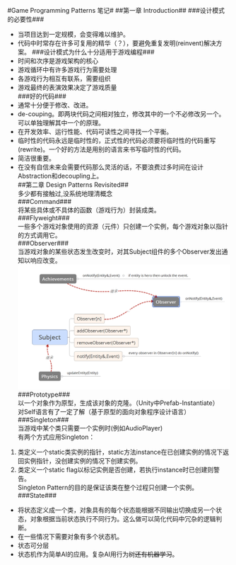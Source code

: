 #Game Programming Patterns 笔记# 
##第一章 Introduction##
###设计模式的必要性### 
+ 当项目达到一定规模，会变得难以维护。 
+ 代码中时常存在许多可复用的精华（？），要避免重复发明(reinvent)解决方案。 
###设计模式为什么十分适用于游戏编程###  
+ 时间和次序是游戏架构的核心  
+ 游戏循环中有许多游戏行为需要处理  
+ 各游戏行为相互有联系，需要组织  
+ 游戏最终的表演效果决定了游戏质量  
###好的代码###  
+ 通常十分便于修改、改进。 
+ de-couping。即两块代码之间相对独立，修改其中的一个不必修改另一个。可以单独理解其中一个的原理。  
+ 在开发效率、运行性能、代码可读性之间寻找一个平衡。  
+ 临时性的代码永远是临时性的，正式性的代码必须要将临时性的代码重写(rewrite)。一个好的方法是用别的语言来书写临时性的代码。  
+ 简洁很重要。  
+ 在没有自信未来会需要代码那么灵活的话，不要浪费过多时间在设计Abstraction和decoupling上。  
##第二章 Design Patterns Revisited##  
多少都有接触过,没系统地理清概念  
###Command###  
将某些具体或不具体的函数（游戏行为）封装成类。  
###Flyweight###  
一些多个游戏对象使用的资源（元件）只创建一个实例，每个游戏对象以指针的方式调用它。  
###Observer###  
当游戏对象的某些状态发生改变时，对其Subject组件的多个Observer发出通知以响应改变。    
![ObserverImage](image\Observer_Achievement.png)  
###Prototype###  
以一个对象作为原型，生成该对象的克隆。（Unity中Prefab-Instantiate）    
对Self语言有了一定了解（基于原型的面向对象程序设计语言）  
###Singleton###  
当游戏中某个类只需要一个实例时(例如AudioPlayer)  
有两个方式应用Singleton：  
1. 类定义一个static类实例的指针，static方法instance在已创建实例的情况下返回实例指针，没创建实例的情况下创建实例。    
2. 类定义一个static flag以标记实例是否创建，若执行instance时已创建则警告。   
Singleton Pattern的目的是保证该类在整个过程只创建一个实例。  
###State###  
+ 将状态定义成一个类，对象具有的每个状态能根据不同输出切换成另一个状态，对象根据当前状态执行不同行为。这么做可以简化代码中冗杂的逻辑判断。     
+ 在一些情况下需要对象有多个状态机。   
+ 状态可分层    
+ 状态机作为简单AI的应用。复杂AI用行为树~~还有机器学习~~。   
